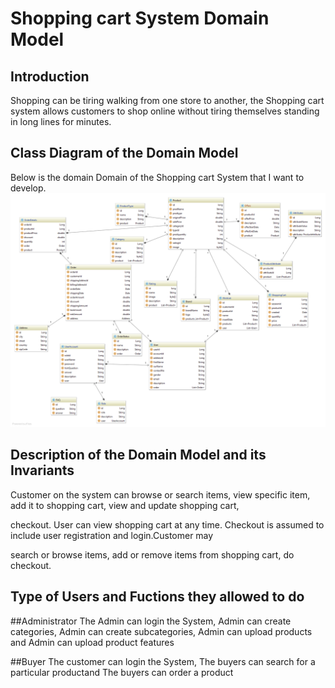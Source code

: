 # Shopping cart System Domain Model

## Introduction
Shopping can be tiring walking from one store to another, the Shopping cart system allows customers to shop online
without tiring themselves standing in long lines for minutes.

## Class Diagram of the Domain Model

Below is the domain Domain of the  Shopping cart System that I want to develop.
![Domain Model](/model.png)
## Description of the Domain Model and its Invariants


Customer on the system can browse or search items, view specific item, add it to shopping cart, view and update shopping cart,

checkout. User can view shopping cart at any time. Checkout is assumed to include user registration and login.Customer may

search or browse items, add or remove items from shopping cart, do checkout.

## Type of Users and Fuctions they allowed to do

##Administrator
The Admin can login the System, Admin can create categories, Admin can create subcategories, Admin can upload products and Admin can upload product features

##Buyer
The customer can login the System, The buyers can search for a particular productand  The buyers can order a product
